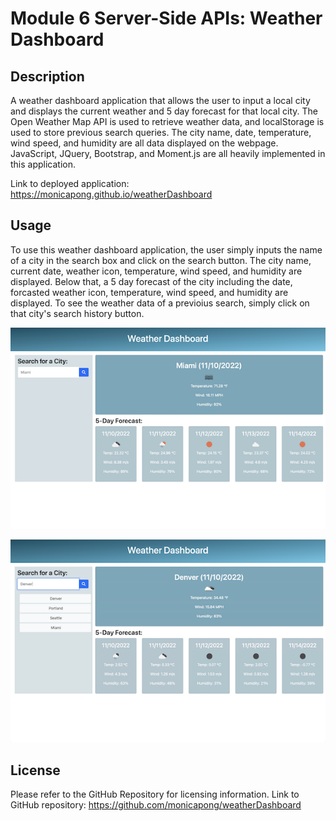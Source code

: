 # Module 6 Server-Side APIs: Weather Dashboard

## Description

A weather dashboard application that allows the user to input a local city and displays the current weather and 5 day forecast for that local city. The Open Weather Map API is used to retrieve weather data, and localStorage is used to store previous search queries. The city name, date, temperature, wind speed, and humidity are all data displayed on the webpage. JavaScript, JQuery, Bootstrap, and Moment.js are all heavily implemented in this application.

Link to deployed application: https://monicapong.github.io/weatherDashboard

## Usage

To use this weather dashboard application, the user simply inputs the name of a city in the search box and click on the search button. The city name, current date, weather icon, temperature, wind speed, and humidity are displayed. Below that, a 5 day forecast of the city including the date, forcasted weather icon, temperature, wind speed, and humidity are displayed. To see the weather data of a previoius search, simply click on that city's search history button. 

![Default display](assets/images/deployed.png)

![Search results](assets/images/results.png)

## License

Please refer to the GitHub Repository for licensing information. 
Link to GitHub repository: https://github.com/monicapong/weatherDashboard
